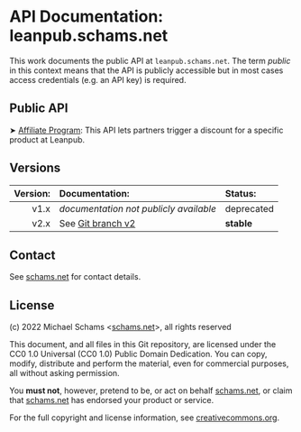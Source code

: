 # API Documentation: leanpub.schams.net

This work documents the public API at `leanpub.schams.net`.
The term *public* in this context means that the API is publicly accessible but in most cases access credentials (e.g. an API key) is required.

## Public API

➤ [Affiliate Program](https://github.com/schams-net/leanpub.schams.net/tree/v2/Documentation/AffiliateProgram): This API lets partners trigger a discount for a specific product at Leanpub.

## Versions

| Version: | Documentation:                                                                | Status:          |
| -------: | :---------------------------------------------------------------------------- | :--------------- |
|     v1.x | *documentation not publicly available*                                        | deprecated       |
|     v2.x | See [Git branch v2](https://github.com/schams-net/leanpub.schams.net/tree/v2) | **stable**       |

## Contact

See [schams.net](https://schams.net) for contact details.

## License

(c) 2022 Michael Schams <[schams.net](https://schams.net)>, all rights reserved

This document, and all files in this Git repository, are licensed under the CC0 1.0 Universal (CC0 1.0) Public Domain Dedication. You can copy, modify, distribute and perform the material, even for commercial purposes, all without asking permission.

You **must not**, however, pretend to be, or act on behalf [schams.net](https://schams.net), or claim that [schams.net](https://schams.net) has endorsed your product or service.

For the full copyright and license information, see [creativecommons.org](https://creativecommons.org/publicdomain/zero/1.0/).
